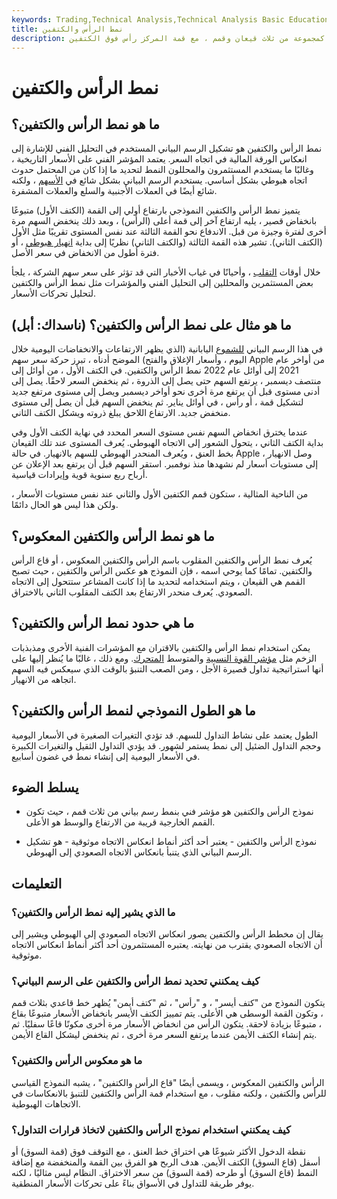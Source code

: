 ```yaml
---
keywords: Trading,Technical Analysis,Technical Analysis Basic Education
title: نمط الرأس والكتفين
description: نموذج الرأس والكتفين هو مؤشر هبوطي يظهر على الرسم البياني كمجموعة من ثلاث قيعان وقمم ، مع قمة المركز رأس فوق الكتفين.
---
```


# نمط الرأس والكتفين
## ما هو نمط الرأس والكتفين؟

نمط الرأس والكتفين هو تشكيل الرسم البياني المستخدم في التحليل الفني للإشارة إلى انعكاس الورقة المالية في اتجاه السعر. يعتمد المؤشر الفني على الأسعار التاريخية ، وغالبًا ما يستخدم المستثمرون والمحللون النمط لتحديد ما إذا كان من المحتمل حدوث اتجاه هبوطي بشكل أساسي. يستخدم الرسم البياني بشكل شائع في [الأسهم](/security) ، ولكنه شائع أيضًا في العملات الأجنبية والسلع والعملات المشفرة.

يتميز نمط الرأس والكتفين النموذجي بارتفاع أولي إلى القمة (الكتف الأول) متبوعًا بانخفاض قصير ، يليه ارتفاع آخر إلى قمة أعلى (الرأس) ، وبعد ذلك ينخفض السهم مرة أخرى لفترة وجيزة من قبل. الاندفاع نحو القمة الثالثة عند نفس المستوى تقريبًا مثل الأول (الكتف الثاني). تشير هذه القمة الثالثة (والكتف الثاني) نظريًا إلى بداية [انهيار هبوطي](/breakout) ، أو فترة أطول من الانخفاض في سعر الأصل.

خلال أوقات [التقلب](/volatility) ، وأحيانًا في غياب الأخبار التي قد تؤثر على سعر سهم الشركة ، يلجأ بعض المستثمرين والمحللين إلى التحليل الفني والمؤشرات مثل نمط الرأس والكتفين لتحليل تحركات الأسعار.

## ما هو مثال على نمط الرأس والكتفين؟ (ناسداك: أبل)

في هذا الرسم البياني [للشموع](/candlestick-chart) اليابانية (الذي يظهر الارتفاعات والانخفاضات اليومية خلال اليوم ، وأسعار الإغلاق والفتح) الموضح أدناه ، تبرز حركة سعر سهم Apple من أواخر عام 2021 إلى أوائل عام 2022 نمط الرأس والكتفين. في الكتف الأول ، من أوائل إلى منتصف ديسمبر ، يرتفع السهم حتى يصل إلى الذروة ، ثم ينخفض السعر لاحقًا. يصل إلى أدنى مستوى قبل أن يرتفع مرة أخرى نحو أواخر ديسمبر ويصل إلى مستوى مرتفع جديد لتشكيل قمة ، أو رأس ، في أوائل يناير. ثم ينخفض السهم قبل أن يصل إلى مستوى منخفض جديد. الارتفاع اللاحق يبلغ ذروته ويشكل الكتف الثاني.

عندما يخترق انخفاض السهم نفس مستوى السعر المحدد في نهاية الكتف الأول وفي بداية الكتف الثاني ، يتحول الشعور إلى الاتجاه الهبوطي. يُعرف المستوى عند تلك القيعان بخط العنق ، ويُعرف المنحدر الهبوطي للسهم بالانهيار. في حالة Apple ، وصل الانهيار إلى مستويات أسعار لم نشهدها منذ نوفمبر. استقر السهم قبل أن يرتفع بعد الإعلان عن أرباح ربع سنوية قوية وإيرادات قياسية.

من الناحية المثالية ، ستكون قمم الكتفين الأول والثاني عند نفس مستويات الأسعار ، ولكن هذا ليس هو الحال دائمًا.

## ما هو نمط الرأس والكتفين المعكوس؟

يُعرف نمط الرأس والكتفين المقلوب باسم الرأس والكتفين المعكوس ، أو قاع الرأس والكتفين. تمامًا كما يوحي اسمه ، فإن النموذج هو عكس الرأس والكتفين ، حيث تصبح القمم هي القيعان ، ويتم استخدامه لتحديد ما إذا كانت المشاعر ستتحول إلى الاتجاه الصعودي. يُعرف منحدر الارتفاع بعد الكتف المقلوب الثاني بالاختراق.

## ما هي حدود نمط الرأس والكتفين؟

يمكن استخدام نمط الرأس والكتفين بالاقتران مع المؤشرات الفنية الأخرى ومذبذبات الزخم مثل [مؤشر القوة النسبية](/rsi) والمتوسط [المتحرك](/movingaverage). ومع ذلك ، غالبًا ما يُنظر إليها على أنها استراتيجية تداول قصيرة الأجل ، ومن الصعب التنبؤ بالوقت الذي سيعكس فيه السهم اتجاهه من الانهيار.

## ما هو الطول النموذجي لنمط الرأس والكتفين؟

الطول يعتمد على نشاط التداول للسهم. قد تؤدي التغيرات الصغيرة في الأسعار اليومية وحجم التداول الضئيل إلى نمط يستمر لشهور. قد يؤدي التداول الثقيل والتغيرات الكبيرة في الأسعار اليومية إلى إنشاء نمط في غضون أسابيع.

## يسلط الضوء

- نموذج الرأس والكتفين هو مؤشر فني بنمط رسم بياني من ثلاث قمم ، حيث تكون القمم الخارجية قريبة من الارتفاع والوسط هو الأعلى.

- نموذج الرأس والكتفين - يعتبر أحد أكثر أنماط انعكاس الاتجاه موثوقية - هو تشكيل الرسم البياني الذي يتنبأ بانعكاس الاتجاه الصعودي إلى الهبوطي.

## التعليمات

### ما الذي يشير إليه نمط الرأس والكتفين؟

يقال إن مخطط الرأس والكتفين يصور انعكاس الاتجاه الصعودي إلى الهبوطي ويشير إلى أن الاتجاه الصعودي يقترب من نهايته. يعتبره المستثمرون أحد أكثر أنماط انعكاس الاتجاه موثوقية.

### كيف يمكنني تحديد نمط الرأس والكتفين على الرسم البياني؟

يتكون النموذج من "كتف أيسر" ، و "رأس" ، ثم "كتف أيمن" يُظهر خط قاعدي بثلاث قمم ، وتكون القمة الوسطى هي الأعلى. يتم تمييز الكتف الأيسر بانخفاض الأسعار متبوعًا بقاع ، متبوعًا بزيادة لاحقة. يتكون الرأس من انخفاض الأسعار مرة أخرى مكونًا قاعًا سفليًا. ثم يتم إنشاء الكتف الأيمن عندما يرتفع السعر مرة أخرى ، ثم ينخفض ليشكل القاع الأيمن.

### ما هو معكوس الرأس والكتفين؟

الرأس والكتفين المعكوس ، ويسمى أيضًا "قاع الرأس والكتفين" ، يشبه النموذج القياسي للرأس والكتفين ، ولكنه مقلوب ، مع استخدام قمة الرأس والكتفين للتنبؤ بالانعكاسات في الاتجاهات الهبوطية.

### كيف يمكنني استخدام نموذج الرأس والكتفين لاتخاذ قرارات التداول؟

نقطة الدخول الأكثر شيوعًا هي اختراق خط العنق ، مع التوقف فوق (قمة السوق) أو أسفل (قاع السوق) الكتف الأيمن. هدف الربح هو الفرق بين القمة والمنخفضة مع إضافة النمط (قاع السوق) أو طرحه (قمة السوق) من سعر الاختراق. النظام ليس مثاليًا ، لكنه يوفر طريقة للتداول في الأسواق بناءً على تحركات الأسعار المنطقية.

